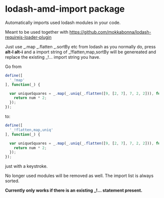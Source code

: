# lodash-amd-import package

Automatically imports used lodash modules in your code.

Meant to be used together with https://github.com/mokkabonna/lodash-requirejs-loader-plugin

Just use _.map _.flatten _.sortBy etc from lodash as you normally do, press **alt-l alt-i** and a import string of _!flatten,map,sortBy will be genereated and replace the existing _!... import string you have.


Go from
```js
define([
  '_!map'
], function(_) {

  var uniqueSquares = _.map(_.uniq(_.flatten([9, [2, 7], 7, 2, 2])), function(num) {
    return num * 2;
  });
});
```

to:

```js
define([
  '_!flatten,map,uniq'
], function(_) {

  var uniqueSquares = _.map(_.uniq(_.flatten([9, [2, 7], 7, 2, 2])), function(num) {
    return num * 2;
  });
});
```

just with a keystroke.

No longer used modules will be removed as well. The import list is always sorted.

**Currently only works if there is an existing _!... statement present.**
